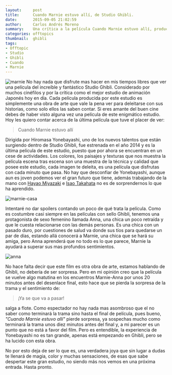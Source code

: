 ```yaml
---
layout:     post
title:      Cuando Marnie estuvo allí, de Studio Ghibli.
date:       2015-09-05 21:02:59
author:     Carlos Andrés Moreno
summary:    Una crítica a la película Cuando Marnie estuvo allí, producida por Studio Ghibli
categories: offtopics
thumbnail:  ghibli
tags:
- Offtopic
- Studio
- Ghibli
- Cuando
- Marnie
---
```

![marnie][3]
No hay nada que disfrute mas hacer en mis tiempos libres que ver una película del increíble y fantástico Studio Ghibli. Considerado por muchos cinéfilos y por la crítica como el mejor estudio de animación Japonés hoy en día. Cada película producida por este estudio es simplemente una obra de arte que vale la pena ver para deleitarse con sus historias, como solo ellos las saben contar. Si eres amante del buen cine debes de haber visto alguna vez una película de este enigmático estudio. Hoy les quiero contar acerca de la última película que tuve el placer de ver:

>Cuando Marnie estuvo allí

Dirigida por Hiromasa Yonebayashi, uno de los nuevos talentos que están surgiendo dentro de Studio Ghibli, fue estrenada en el año 2014 y es la última película de este estudio, puesto que por ahora se encuentran en un cese de actividades. Los colores, los paisajes y texturas que nos muestra la película escena tras escena son una muestra de la técnica y calidad que posee este estudio, cada imagen te deleita, es una película que disfrutas con cada minuto que pasa. No hay que desconfiar de Yonebayashi, aunque aun es joven podemos ver el gran futuro que tiene, además trabajando de la mano con [Hayao Miyazaki][1] e [Isao Takahata][2] no es de sorprendernos lo que ha aprendido.

![marnie-casa][4]

Intentaré no dar spoilers contando un poco de qué trata la película. Como es costumbre casi siempre en las películas con sello Ghibli, tenemos una protagonista de sexo femenino llamada Anna, una chica un poco retraída y que le cuesta relacionarse con las demás personas. Es una chica con un pasado duro, por cuestiones de salud va donde sus tíos para quedarse un par de días, estando allá conocerá a Marnie, una chica que se hará su amiga, pero Anna aprenderá que no todo es lo que parece, Marnie la ayudará a superar sus mas profundos sentimientos.

![anna][5]

No hace falta decir que este film es otra obra de arte, estamos hablando de Ghibli, no debería de ser sorpresa. Pero en mi opinión creo que la película se vuelve algo matutina en los encuentros Marnie-Anna por unos 20 minutos antes del desenlace final, esto hace que se pierda la sorpresa de la trama y el sentimiento de:

>¡Ya se que va a pasar!

salga a flote. Como espectador no hay nada mas asombroso que el no saber como terminará la trama sino hasta el final de película, pues bueno, _"Cuando Marnie estuvo allí"_ pierde sorpresa, ya sospechas mucho como terminará la trama unos diez minutos antes del final y, a mi parecer es un punto que no está a favor del film. Pero es entendible, la experiencia de Yonebayashi no es tan grande, apenas está empezando en Ghibli, pero se ha lucido con esta obra.

No por esto deja de ser lo que es, una verdadera joya que sin lugar a dudas te llenará de magia, color y muchas sensaciones, de esas que sabe despertar este gran estudio, no siendo más nos vemos en una próxima entrada. Hasta pronto.

[1]:https://es.wikipedia.org/wiki/Hayao_Miyazaki
[2]:https://es.wikipedia.org/wiki/Isao_Takahata
[3]:../../../.././../images/offtopics/marnie.jpg
[4]:../../../.././../images/offtopics/marnie-casa.jpg
[5]:../../../.././../images/offtopics/anna.jpg



